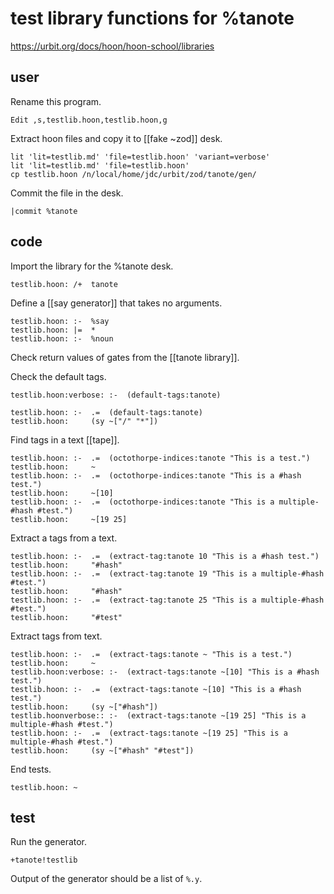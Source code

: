 # test library functions for %tanote

https://urbit.org/docs/hoon/hoon-school/libraries

## user

Rename this program.

	Edit ,s,testlib.hoon,testlib.hoon,g

Extract hoon files and copy it to [[fake ~zod]] desk.

```shell
lit 'lit=testlib.md' 'file=testlib.hoon' 'variant=verbose'
lit 'lit=testlib.md' 'file=testlib.hoon'
cp testlib.hoon /n/local/home/jdc/urbit/zod/tanote/gen/
```

Commit the file in the desk.

```hoon
|commit %tanote
```

## code

Import the library for the %tanote desk.

	testlib.hoon: /+  tanote

Define a [[say generator]] that takes no arguments.

	testlib.hoon: :-  %say
	testlib.hoon: |=  *
	testlib.hoon: :-  %noun

Check return values of gates from the [[tanote library]].

Check the default tags.

	testlib.hoon:verbose: :-  (default-tags:tanote)

	testlib.hoon: :-  .=  (default-tags:tanote)
	testlib.hoon:     (sy ~["/" "*"])

Find tags in a text [[tape]].

	testlib.hoon: :-  .=  (octothorpe-indices:tanote "This is a test.")
	testlib.hoon:     ~
	testlib.hoon: :-  .=  (octothorpe-indices:tanote "This is a #hash test.")
	testlib.hoon:     ~[10]
	testlib.hoon: :-  .=  (octothorpe-indices:tanote "This is a multiple-#hash #test.")
	testlib.hoon:     ~[19 25]

Extract a tags from a text.

	testlib.hoon: :-  .=  (extract-tag:tanote 10 "This is a #hash test.")
	testlib.hoon:     "#hash"
	testlib.hoon: :-  .=  (extract-tag:tanote 19 "This is a multiple-#hash #test.")
	testlib.hoon:     "#hash"
	testlib.hoon: :-  .=  (extract-tag:tanote 25 "This is a multiple-#hash #test.")
	testlib.hoon:     "#test"

Extract tags from text.

	testlib.hoon: :-  .=  (extract-tags:tanote ~ "This is a test.")
	testlib.hoon:     ~
	testlib.hoon:verbose: :-  (extract-tags:tanote ~[10] "This is a #hash test.")
	testlib.hoon: :-  .=  (extract-tags:tanote ~[10] "This is a #hash test.")
	testlib.hoon:     (sy ~["#hash"])
	testlib.hoonverbose:: :-  (extract-tags:tanote ~[19 25] "This is a multiple-#hash #test.")
	testlib.hoon: :-  .=  (extract-tags:tanote ~[19 25] "This is a multiple-#hash #test.")
	testlib.hoon:     (sy ~["#hash" "#test"])

End tests.

	testlib.hoon: ~

## test

Run the generator.

```hoon
+tanote!testlib
```

Output of the generator should be a list of `%.y`.

